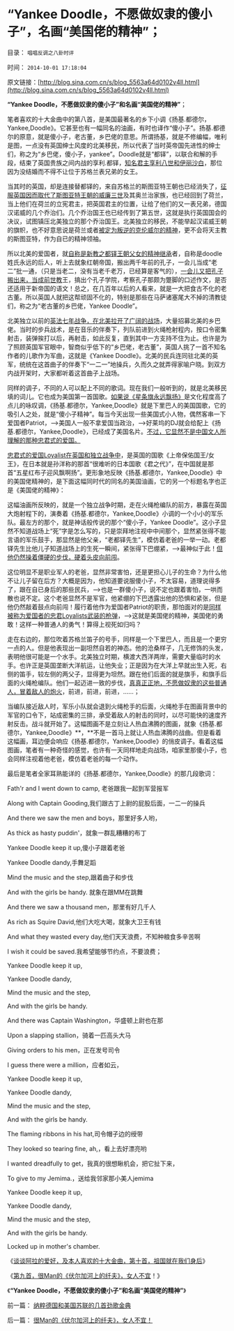 # “Yankee Doodle，不愿做奴隶的傻小子”，名画“美国佬的精神”；

目录： `唱唱反调之八卦时评` 

时间： `2014-10-01 17:18:04` 

原文链接：[http://blog.sina.com.cn/s/blog_5563a64d0102v4ll.html](http://blog.sina.com.cn/s/blog_5563a64d0102v4ll.html)

**“Yankee Doodle，不愿做奴隶的傻小子”和名画“美国佬的精神”**；

笔者喜欢的十大金曲中的第八首，是美国最著名的乡下小调《扬基.都德尔，Yankee,Doodle》。它甚至也有一幅同名的油画，有时也译作“傻小子”。扬基.都德尔的原意，就是傻小子，老古董，乡巴佬的意思。所谓扬基，就是不修编幅，唯利是图，一点没有英国绅士风度的北美移民，所以代表了当时英帝国先进性的绅士们，称之为“乡巴佬，傻小子，yankee”。Doodle就是“都铎”，以联合和解的手段，结束了英国贵族之间内战的享利.都铎，[知名君主享利八世和伊丽沙白](../../../2013/12/22/欧洲“分裂”和唐朝藩镇的割据，两中共同的地方利益.md)，那位因为没结婚而不得不让位于苏格兰表兄弟的女王。

当其时的英国，却是连接替都铎的，来自苏格兰的斯图亚特王朝也已经消失了，[征服英国因而取代了斯图亚特王朝的威廉三世](../../../2012/12/27/英格兰的被征服史，“我们的成吉思汗”.md)及其奥兰治家族，也已经回到了荷兰，当上他们在荷兰的立宪君主，把英国君主的位置，让给了他们的又一表兄弟，德国汉诺威的几个乔治们。几个乔治国王也已经传到了第五世，这就是执行英国国会的决议，试图镇压北美独立的那个乔治国王。北美独立的移民，不能举起汉诺威王朝的旗帜，也不好意思说是荷兰或者[被定为叛逆的克伦威尔的精神](../../../2012/6/15/君主专制是多数人暴政,克伦威尔独裁是少数人专政.md)，更不会将天主教的斯图亚特，作为自已的精神领袖。

所以北美的爱国者，就[自称是新教之都铎王朝父女的精神继承](../../../2013/12/25/首倡并推动宗教革命英国享利八世父女，及英国内战.md)者，自称是doodle姓氏永远的后人，听上去就象红朝帝国，搬出两千年前的孔子，一会儿当成“老二”批一通，（只是当老二，没有当老千老万，已经算是客气的），[一会儿又把孔子搬出来，当成前世教](../../../2009/6/22/国学儒教的科学精华在无私的服从美德.md)王，搞出个孔子学院，考察孔子那颇为蹩脚的口述作文，是否还适用于新帝国的语文！总之，在几百年以后的人看来，就是一大把食古不化的老古董。所以英国人就把这帮顽固不化的，特别是那些在马萨诸塞尾大不掉的清教徒们，称之为“老古董的乡巴佬，Yankee
Doodle”。

北美独立以前的[英法七年战争，在北美拉开了广阔的战场](../../../2011/5/8/北美独立战争英国真的万恶不赦吗？.md)，大量招募北美的乡巴佬。当时的步兵战术，是在音乐的伴奏下，列队前进到火绳枪射程内，按口令密集射击，装弹挨打以后，再射击，如此反复，直到其中一方支持不住为止。也许是为了照顾英国军官眼中，智商似乎低下的“乡巴佬，老古董”，英国人挑了一首不知名作者的儿歌作为军曲，这就是《Yankee
Doodle》。北美的民兵连同驻北美的英军，统统在这首曲子的伴奏下“一二一”地操兵，久而久之就弄得家喻户晓。到双方内战开架时，大家都听着这首曲子上战场。

同样的调子，不同的人可以配上不同的歌词。现在我们一般听到的，就是北美移民填的词儿。它也成为美国第一首国歌。[如果说《星条旗永远飘扬》](../../../2011/5/9/独立战争没有保证美国的独立；星条旗歌.md)是文化程度高了点儿的咏叹调，《扬基.都德尔，Yankee,Doodle》就是下里巴人的美国国歌，它的吸引人之处，就是“傻小子精神”。每当今天出现一些美国式小人物，偶然客串一下爱国者Patriot，——>美国人一般不拿爱国当政治，——>好莱坞的DJ就会给配上《扬基.都德尔，Yankee,Doodle》，已经成了美国名片。[不过，它显然不是中国文人所理解的那种忠君式的爱国。](../../../2012/12/24/亡国是自治权的亡失，民主从自治权开始.md)

[忠君式的爱国Loyalist在英国和独立战争中](../../../2008/3/22/《爱国者》后谈北美独立战争的政治经济外交军事史.md)，是英国的国歌《上帝保佑国王/女王》，在日本就是孙洋称的那首“很难听的日本国歌《君之代》”，在中国就是那首“五星红布子迎风飘啊扬”。更形象地反映《扬基.都德尔，Yankee,Doodle》中的美国佬精神的，是下面这幅同时代的同名的美国油画，它的另一个标题名字也正是《美国佬的精神》：

这幅油画所反映的，就是一个独立战争时期，走在火绳枪编队的前方，暴露在英国大炮射程下的，演奏着《扬基.都德尔，Yankee,Doodle》小调的一个小小的军乐队。最左方的那个，就是神话般传说的那个“傻小子，Yankee
Doodle”。这小子显然不知道战场上“死”字是怎么写的，只是崇拜地注视中中间那个，显然紧张得不能言语的军乐鼓手，那显然是他父亲，“老都铎先生”，模仿着老爸的一举一动。老都铎先生比他儿子知道战场上的生死一瞬间，紧张得下巴绷紧，——>最神似于此！[但他仍然操着僵硬的步伐，硬着头皮向前闯](../../../2013/6/15/《独立日》的美国精神：自由人决不放弃既得利益；.md)。

这位明显不是职业军人的老爸，显然非常害怕，还是更担心儿子的生命？为什么他不让儿子留在后方？大概是因为，他知道要说服傻小子，不太容易，道理说得多了，跟在自已身后的那些民兵，——>也是一群傻小子，说不定也跟着害怕，一哄而散也说不定。这个老爸显然不是军官，他紧绷的下巴透露出他的恐惧和紧张，但是他仍然敲着鼓点向前闯！履行着他作为爱国者Patriot的职责，那怕面对的是[同样被称为爱国者的忠君Loyalists武装的枪弹](../../../2012/8/22/什么是文化？什么是制度？最残酷的是幻灭!.md)，——>这就是美国佬的精神，美国佬的勇敢！这样一种普通人的勇气！算得上视死如归吗？

走在右边的，那位吹着苏格兰笛子的号手，同样是一个下里巴人，而且是一个更穷一点的人。但是他表现出一副坦然自若的神态。他的沧桑样子，几无修饰的头发，表明他很可能是一个水手。北美独立时期，横渡大西洋两岸，需要大量临时的水手。也许正是英国垄断大洋航运，让他失业；正是因为在大洋上早就出生入死，右侧的笛手，较左侧的两父子，显得更为坦然。跟在他们后面的就是旗手，和旗手后面的火绳枪编队。他们一起迈进一致的步伐，[真真正正地，不愿做奴隶的这些普通人，冒着敌人的炮火](../../../2009/7/1/拯救小资瑞恩的八个美国大兵.md)，前进，前进，前进，……；

当编队接近敌人时，军乐小队就会退到火绳枪手的后面，火绳枪手在图画背景中的军官的口令下，站成密集的三排，承受着敌人的射击的同时，以尽可能快的速度齐射反击。战斗就开始了。这幅图画不是立刻让人热血沸腾的图画，就象《扬基.都德尔，Yankee,Doodle》**，**不是一首马上就让人热血沸腾的战曲。但是看着这幅画，耳边便会响应《扬基.都德尔，Yankee,Doodle》的俏皮调子。看着这幅图画，笔者有一种奇怪的感觉，也许有一天同样地走向战场，咱家里那傻小子，也会同样注视着他老爸，模仿着老爸的每一个动作。

最后是笔者全家耳熟能详的《扬基.都德尔，Yankee,Doodle》的那几段歌词：

Fath'r and I
went down to camp, 老爸跟我一起到军营报军

Along with
Captain Gooding,我们跟古丁上尉的屁股后面，一二一的操兵

And there we
saw the men and boys，那里好多人哟，

As thick as
hasty puddin'，就象一群乱糟糟的布丁

Yankee
Doodle keep it up,傻小子跟着老爸

Yankee
Doodle dandy,手舞足蹈

Mind the
music and the step,跟着曲子和步伐

And with the
girls be handy. 就象在跟MM在跳舞

And
there we saw a thousand men，那里有好几千人

As rich as
Squire David,他们大吃大喝，就象大卫王有钱

And what
they wasted every day,他们天天浪费，不知种粮食多辛苦啊

I wish it
could be saved.我希望能够节约点，不要浪费；

Yankee
Doodle keep it up,

Yankee
Doodle dandy,

Mind the
music and the step,

And with the
girls be handy.

And there
was Captain Washington，华盛顿上尉也在那

Upon a
slapping stallion，骑着一匹高头大马

Giving
orders to his men，正在发号司令

I guess
there were a million，应者如云，

Yankee
Doodle keep it up,

Yankee
Doodle dandy,

Mind the
music and the step,

And with the
girls be handy.

The flaming
ribbons in his hat,司令帽子边的绶带

They looked
so tearing fine, ah,，看上去好漂亮哟

I wanted
dreadfully to get，我真的很想瞅机会，把它扯下来，

To give to
my Jemima.，送给我邻家那小美人jemima

Yankee
Doodle keep it up,

Yankee
Doodle dandy,

Mind the
music and the step,

And with the
girls be handy.

Locked up in
mother's chamber.

《[谈谈阿拉的爱好，及本人喜欢的十大金曲，第十首，祖国就在我们身后](../../../2014/9/29/谈谈阿拉的爱好，及本人喜欢的十大金曲.md)》

《[第九首，很Man的《伏尔加河上的纤夫》，女人不宜](../../../2014/9/30/很Man的《伏尔加河上的纤夫》，女人不宜！.md)！》

《**“Yankee Doodle，不愿做奴隶的傻小子”和名画“美国佬的精神”**》

前一篇： [纳粹德国和美国苏联的几首劲歌金典](../../../2014/10/2/纳粹德国和美国苏联的几首劲歌金典.md)

后一篇： [很Man的《伏尔加河上的纤夫》，女人不宜！](../../../2014/9/30/很Man的《伏尔加河上的纤夫》，女人不宜！.md)

